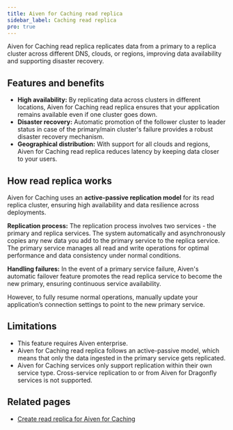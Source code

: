 ```yaml
---
title: Aiven for Caching read replica
sidebar_label: Caching read replica
pro: true
---
```


Aiven for Caching read replica replicates data from a primary to a replica cluster across different DNS, clouds, or regions, improving data availability and supporting disaster recovery.

## Features and benefits

- **High availability:** By replicating data across clusters in different locations,
  Aiven for Caching read replica ensures that your application remains available even if one
  cluster goes down.
- **Disaster recovery:** Automatic promotion of the follower cluster to leader status in
  case of the primary/main cluster's failure provides a robust disaster
  recovery mechanism.
- **Geographical distribution:** With support for all clouds and regions, Aiven for Caching
  read replica reduces latency by keeping data closer to your users.

## How read replica works

Aiven for Caching uses an **active-passive replication model** for its read replica
cluster, ensuring high availability and data resilience across deployments.

**Replication process:** The replication process involves two services - the primary and
replica services. The system automatically and asynchronously copies any new data you
add to the primary service to the replica service. The primary service manages all
read and write operations for optimal performance and data consistency under
normal conditions.

**Handling failures:**  In the event of a primary service failure, Aiven's automatic
failover feature promotes the read replica service to become the new primary,
ensuring continuous service availability.

However, to fully resume normal operations, manually update your application’s
connection settings to point to the new primary service.

## Limitations

- This feature requires Aiven enterprise.
- Aiven for Caching read replica follows an active-passive model, which means that only
  the data ingested in the primary service gets replicated.
- Aiven for Caching services only support replication within their own service type.
  Cross-service replication to or from Aiven for Dragonfly services is not supported.

## Related pages

- [Create read replica for Aiven for Caching](/docs/products/caching/howto/create-caching-read-replica)
